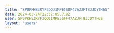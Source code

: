 ```yaml
---
title: "SP0PKHB3RYF3QQJ1MPE5S0F47AZJFT8JJDYTH6S"
date: 2024-03-24T22:32:05.718Z
user: SP0PKHB3RYF3QQJ1MPE5S0F47AZJFT8JJDYTH6S
layout: "users"
---
```

    